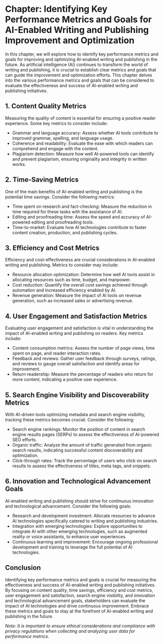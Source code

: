 Chapter: Identifying Key Performance Metrics and Goals for AI-Enabled Writing and Publishing Improvement and Optimization
=========================================================================================================================

In this chapter, we will explore how to identify key performance metrics and goals for improving and optimizing AI-enabled writing and publishing in the future. As artificial intelligence (AI) continues to transform the world of writing and publishing, it is crucial to establish clear metrics and goals that can guide the improvement and optimization efforts. This chapter delves into the various performance metrics and goals that can be considered to evaluate the effectiveness and success of AI-enabled writing and publishing initiatives.

**1. Content Quality Metrics**
------------------------------

Measuring the quality of content is essential for ensuring a positive reader experience. Some key metrics to consider include:

* Grammar and language accuracy: Assess whether AI tools contribute to improved grammar, spelling, and language usage.
* Coherence and readability: Evaluate the ease with which readers can comprehend and engage with the content.
* Plagiarism detection: Measure how well AI-powered tools can identify and prevent plagiarism, ensuring originality and integrity in written works.

**2. Time-Saving Metrics**
--------------------------

One of the main benefits of AI-enabled writing and publishing is the potential time savings. Consider the following metrics:

* Time spent on research and fact-checking: Measure the reduction in time required for these tasks with the assistance of AI.
* Editing and proofreading time: Assess the speed and accuracy of AI-powered editing and proofreading tools.
* Time-to-market: Evaluate how AI technologies contribute to faster content creation, production, and publishing cycles.

**3. Efficiency and Cost Metrics**
----------------------------------

Efficiency and cost-effectiveness are crucial considerations in AI-enabled writing and publishing. Metrics to consider may include:

* Resource allocation optimization: Determine how well AI tools assist in allocating resources such as time, budget, and manpower.
* Cost reduction: Quantify the overall cost savings achieved through automation and increased efficiency enabled by AI.
* Revenue generation: Measure the impact of AI tools on revenue generation, such as increased sales or advertising revenue.

**4. User Engagement and Satisfaction Metrics**
-----------------------------------------------

Evaluating user engagement and satisfaction is vital in understanding the impact of AI-enabled writing and publishing on readers. Key metrics include:

* Content consumption metrics: Assess the number of page views, time spent on page, and reader interaction rates.
* Feedback and reviews: Gather user feedback through surveys, ratings, and reviews to gauge overall satisfaction and identify areas for improvement.
* Return readership: Measure the percentage of readers who return for more content, indicating a positive user experience.

**5. Search Engine Visibility and Discoverability Metrics**
-----------------------------------------------------------

With AI-driven tools optimizing metadata and search engine visibility, tracking these metrics becomes crucial. Consider the following:

* Search engine rankings: Monitor the position of content in search engine results pages (SERPs) to assess the effectiveness of AI-powered SEO efforts.
* Organic traffic: Analyze the amount of traffic generated from organic search results, indicating successful content discoverability and optimization.
* Click-through rates: Track the percentage of users who click on search results to assess the effectiveness of titles, meta tags, and snippets.

**6. Innovation and Technological Advancement Goals**
-----------------------------------------------------

AI-enabled writing and publishing should strive for continuous innovation and technological advancement. Consider the following goals:

* Research and development investment: Allocate resources to advance AI technologies specifically catered to writing and publishing industries.
* Integration with emerging technologies: Explore opportunities to integrate AI with other emerging technologies, such as augmented reality or voice assistants, to enhance user experiences.
* Continuous learning and improvement: Encourage ongoing professional development and training to leverage the full potential of AI technologies.

**Conclusion**
--------------

Identifying key performance metrics and goals is crucial for measuring the effectiveness and success of AI-enabled writing and publishing initiatives. By focusing on content quality, time savings, efficiency and cost metrics, user engagement and satisfaction, search engine visibility, and innovation and technological advancement goals, stakeholders can evaluate the impact of AI technologies and drive continuous improvement. Embrace these metrics and goals to stay at the forefront of AI-enabled writing and publishing in the future.

*Note: It is important to ensure ethical considerations and compliance with privacy regulations when collecting and analyzing user data for performance metrics.*

